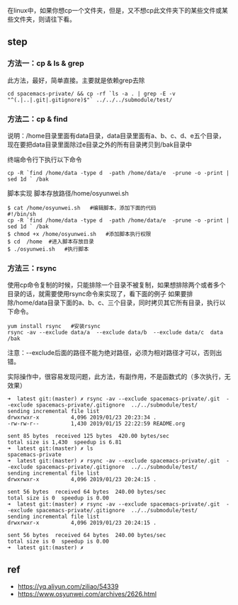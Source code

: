 
在linux中，如果你想cp一个文件夹，但是，又不想cp此文件夹下的某些文件或某些文件夹，则请往下看。


## step

### 方法一：cp & ls & grep

此方法，最好，简单直接。主要就是依赖grep去除

```shell
cd spacemacs-private/ && cp -rf `ls -a . | grep -E -v "^(.|..|.git|.gitignore)$"` ../../../submodule/test/
```

### 方法二：cp & find

说明：/home目录里面有data目录，data目录里面有a、b、c、d、e五个目录，现在要把data目录里面除过e目录之外的所有目录拷贝到/bak目录中 

终端命令行下执行以下命令

```shell
cp -R `find /home/data -type d  -path /home/data/e  -prune -o -print | sed 1d ` /bak
```

脚本实现
脚本存放路径/home/osyunwei.sh

```shell
$ cat /home/osyunwei.sh   #编辑脚本，添加下面的代码
#!/bin/sh
cp -R `find /home/data -type d  -path /home/data/e  -prune -o -print | sed 1d ` /bak
$ chmod +x /home/osyunwei.sh   #添加脚本执行权限
$ cd  /home  #进入脚本存放目录
$ ./osyunwei.sh   #执行脚本
``` 

### 方法三：rsync

使用cp命令复制的时候，只能排除一个目录不被复制，如果想排除两个或者多个目录的话，就需要使用rsync命令来实现了，看下面的例子
如果要排除/home/data目录下面的a、b、c、三个目录，同时拷贝其它所有目录，执行以下命令。

```shell
yum install rsync   #安装rsync
rsync -av --exclude data/a  --exclude data/b  --exclude data/c  data   /bak
```

注意：--exclude后面的路径不能为绝对路径，必须为相对路径才可以，否则出错。

实际操作中，很容易发现问题，此方法，有副作用，不是函数式的（多次执行，无效果）

```shell
➜  latest git:(master) ✗ rsync -av --exclude spacemacs-private/.git  --exclude spacemacs-private/.gitignore  ../../submodule/test/
sending incremental file list
drwxrwxr-x          4,096 2019/01/23 20:23:34 .
-rw-rw-r--          1,430 2019/01/15 22:22:59 README.org

sent 85 bytes  received 125 bytes  420.00 bytes/sec
total size is 1,430  speedup is 6.81
➜  latest git:(master) ✗ ls
spacemacs-private
➜  latest git:(master) ✗ rsync -av --exclude spacemacs-private/.git  --exclude spacemacs-private/.gitignore  ../../submodule/test/
sending incremental file list
drwxrwxr-x          4,096 2019/01/23 20:24:15 .

sent 56 bytes  received 64 bytes  240.00 bytes/sec
total size is 0  speedup is 0.00
➜  latest git:(master) ✗ rsync -av --exclude spacemacs-private/.git  --exclude spacemacs-private/.gitignore  ../../submodule/test/
sending incremental file list
drwxrwxr-x          4,096 2019/01/23 20:24:15 .

sent 56 bytes  received 64 bytes  240.00 bytes/sec
total size is 0  speedup is 0.00
➜  latest git:(master) ✗ 
```

## ref

- https://yq.aliyun.com/ziliao/54339
- https://www.osyunwei.com/archives/2626.html
